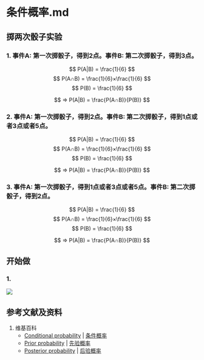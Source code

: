 # 条件概率.md

## 掷两次骰子实验

### 1. 事件A: 第一次掷骰子，得到2点。事件B: 第二次掷骰子，得到3点。

$$ P(A|B) = \frac{1}{6} $$
$$ P(A∩B) = \frac{1}{6}×\frac{1}{6} $$
$$ P(B)   = \frac{1}{6} $$

$$ ⇒ P(A|B) = \frac{P(A∩B)}{P(B)} $$

### 2. 事件A: 第一次掷骰子，得到2点。事件B: 第二次掷骰子，得到1点或者3点或者5点。

$$ P(A|B) = \frac{1}{6} $$
$$ P(A∩B) = \frac{1}{6}×\frac{1}{6} $$
$$ P(B)   = \frac{1}{6} $$

$$ ⇒ P(A|B) = \frac{P(A∩B)}{P(B)} $$

### 3. 事件A: 第一次掷骰子，得到1点或者3点或者5点。事件B: 第二次掷骰子，得到2点。

$$ P(A|B) = \frac{1}{6} $$
$$ P(A∩B) = \frac{1}{6}×\frac{1}{6} $$
$$ P(B)   = \frac{1}{6} $$

$$ ⇒ P(A|B) = \frac{P(A∩B)}{P(B)} $$

## 开始做



### 1.

![](/images/概率/条件概率/条件概率/1a1.jpg)

## 参考文献及资料

1. 维基百科
	- [Conditional probability](https://en.wikipedia.org/wiki/Conditional_probability) | [条件概率](https://zh.wikipedia.org/wiki/条件概率) 
	- [Prior probability](https://en.wikipedia.org/wiki/Prior_probability) | [先验概率](https://zh.wikipedia.org/wiki/先验概率) 
	- [Posterior probability](https://en.wikipedia.org/wiki/Posterior_probability) | [后验概率](https://zh.wikipedia.org/wiki/后验概率) 